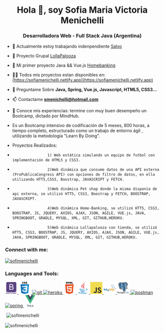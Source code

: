 <h1 align="center">Hola 👋, soy Sofia Maria Victoria Menichelli</h1>
<h3 align="center">Desarrolladora Web - Full Stack Java (Argentina)</h3>

- 🔭 Actualmente estoy trabajando indenpendiente [Salvo](https://github.com/SofiMenichelli/Salvo)

- 👯 Proyecto Grupal [LollaPalooza](https://lollapalooza-ecommerce.herokuapp.com/)

- 🏦 Mi primer proyecto Java && Vue.js [Homebanking](https://homebanking-sofi.herokuapp.com/web/index.html)

- 👨‍💻 Todos mis proyectos estan disponibles en: [https://sofiamenichelli.netlify.app](https://sofiamenichelli.netlify.app)

- 💬 Preguntame Sobre **Java, Spring, Vue.js, Javascript, HTML5, CSS3...**

- 📫 Contactame **smenichelli@hotmail.com**

- 📄 Conoce mis experiencias: termine con muy buen desempeño un Bootcamp, dictado por MindHub. 
- Es un Bootcamp intensivo de codificación de 5 meses, 800 horas, a tiempo completo, estructurado como un trabajo de entorno ágil , utilizando la metodología "Learn By Doing". 
- Proyectos Realizados: 
-                     1) Web estática simulando un equipo de futbol con implementación de HTML5 y CSS3. 
-                     2)Web dinámica que consume datos de una API externa (ProPublicaCongress API) con opciones de filtro de datos, en ella utilizando HTT5,CSS3, Boostrap, JAVASCRIPT y FETCH. 
-                     3)Web dinámica Pet shop donde la misma disponía de api externa, se utilizó HTT5, CSS3, Boostrap y FETCH, BOOSTRAP, JAVASCRIPT. 
-                     4)Web dinámica Home-Banking, se utilizó HTT5, CSS3, BOOSTRAP, JS, JQUERY, AXIOS, AJAX, JSON, AGILE, VUE.js, JAVA, SPRINGBOOT, GRADLE, MYSQL, XML, GIT, GITHUB,HEROKU. 
-                     5)Web dinámica Lollapalooza con tienda, se utilizó HTT5, CSS3, BOOSTRAP, JS, JQUERY, AXIOS, AJAX, JSON, AGILE, VUE.js, JAVA, SPRINGBOOT, GRADLE, MYSQL, XML, GIT, GITHUB,HEROKU.

<h3 align="left">Connect with me:</h3>
<p align="left">
<a href="https://linkedin.com/in/sofimenichelli" target="blank"><img align="center" src="https://raw.githubusercontent.com/rahuldkjain/github-profile-readme-generator/master/src/images/icons/Social/linked-in-alt.svg" alt="sofimenichelli" height="30" width="40" /></a>
</p>

<h3 align="left">Languages and Tools:</h3>
<p align="left"> <a href="https://getbootstrap.com" target="_blank"> <img src="https://raw.githubusercontent.com/devicons/devicon/master/icons/bootstrap/bootstrap-plain-wordmark.svg" alt="bootstrap" width="40" height="40"/> </a> <a href="https://www.w3schools.com/css/" target="_blank"> <img src="https://raw.githubusercontent.com/devicons/devicon/master/icons/css3/css3-original-wordmark.svg" alt="css3" width="40" height="40"/> </a> <a href="https://git-scm.com/" target="_blank"> <img src="https://www.vectorlogo.zone/logos/git-scm/git-scm-icon.svg" alt="git" width="40" height="40"/> </a> <a href="https://heroku.com" target="_blank"> <img src="https://www.vectorlogo.zone/logos/heroku/heroku-icon.svg" alt="heroku" width="40" height="40"/> </a> <a href="https://www.w3.org/html/" target="_blank"> <img src="https://raw.githubusercontent.com/devicons/devicon/master/icons/html5/html5-original-wordmark.svg" alt="html5" width="40" height="40"/> </a> <a href="https://www.java.com" target="_blank"> <img src="https://raw.githubusercontent.com/devicons/devicon/master/icons/java/java-original.svg" alt="java" width="40" height="40"/> </a> <a href="https://developer.mozilla.org/en-US/docs/Web/JavaScript" target="_blank"> <img src="https://raw.githubusercontent.com/devicons/devicon/master/icons/javascript/javascript-original.svg" alt="javascript" width="40" height="40"/> </a> <a href="https://www.mysql.com/" target="_blank"> <img src="https://raw.githubusercontent.com/devicons/devicon/master/icons/mysql/mysql-original-wordmark.svg" alt="mysql" width="40" height="40"/> </a> <a href="https://www.postgresql.org" target="_blank"> <img src="https://raw.githubusercontent.com/devicons/devicon/master/icons/postgresql/postgresql-original-wordmark.svg" alt="postgresql" width="40" height="40"/> </a> <a href="https://postman.com" target="_blank"> <img src="https://www.vectorlogo.zone/logos/getpostman/getpostman-icon.svg" alt="postman" width="40" height="40"/> </a> <a href="https://spring.io/" target="_blank"> <img src="https://www.vectorlogo.zone/logos/springio/springio-icon.svg" alt="spring" width="40" height="40"/> </a> <a href="https://vuejs.org/" target="_blank"> <img src="https://raw.githubusercontent.com/devicons/devicon/master/icons/vuejs/vuejs-original-wordmark.svg" alt="vuejs" width="40" height="40"/> </a> </p>

<p>&nbsp;<img align="center" src="https://github-readme-stats.vercel.app/api?username=sofimenichelli&show_icons=true&locale=en" alt="sofimenichelli" /></p>

<p><img align="center" src="https://github-readme-streak-stats.herokuapp.com/?user=sofimenichelli&" alt="sofimenichelli" /></p>


<!--
**SofiMenichelli/SofiMenichelli** is a ✨ _special_ ✨ repository because its `README.md` (this file) appears on your GitHub profile.

Here are some ideas to get you started:

- 🔭 I’m currently working on ...
- 🌱 I’m currently learning ...
- 👯 I’m looking to collaborate on ...
- 🤔 I’m looking for help with ...
- 💬 Ask me about ...
- 📫 How to reach me: ...
- 😄 Pronouns: ...
- ⚡ Fun fact: ...
-->
